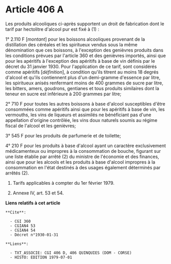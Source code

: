 # Article 406 A

Les produits alcooliques ci-après supportent un droit de fabrication dont le tarif par hectolitre d'alcool pur est fixé à
(1) :

1° 2.110 F [*montant*] pour les boissons alcooliques provenant de la distillation des céréales et les spiritueux vendus sous
la même dénomination que ces boissons, à l'exception des genièvres produits dans les conditions prévues par l'article 360 et
des genièvres importés, ainsi que pour les apéritifs à l'exception des apéritifs à base de vin définis par le décret du 31
janvier 1930. Pour l'application de ce tarif, sont considérés comme apéritifs [*définition*], à condition qu'ils titrent au
moins 18 degrés d'alcool et qu'ils contiennent plus d'un demi-gramme d'essence par litre, les spiritueux anisés renfermant
moins de 400 grammes de sucre par litre, les bitters, amers, goudrons, gentianes et tous produits similaires dont la teneur
en sucre est inférieure à 200 grammes par litre;

2° 710 F pour toutes les autres boissons à base d'alcool susceptibles d'être consommées comme apéritifs ainsi que pour les
apéritifs à base de vin, les vermouths, les vins de liqueurs et assimilés ne bénéficiant pas d'une appellation d'origine
contrôlée, les vins doux naturels soumis au régime fiscal de l'alcool et les genièvres;

3° 545 F pour les produits de parfumerie et de toilette;

4° 210 F pour les produits à base d'alcool ayant un caractère exclusivement médicamenteux ou impropres à la consommation de
bouche, figurant sur une liste établie par arrêté (2) du ministre de l'économie et des finances, ainsi que pour les alcools
et les produits à base d'alcool impropres à la consommation en l'état destinés à des usages également déterminés par arrêtés
(2).

1)  Tarifs applicables à compter du 1er février 1979.

2)  Annexe IV, art. 53 et 54.

**Liens relatifs à cet article**

	**Cite**:

	  - CGI 360
	  - CGIAN4 53
	  - CGIAN4 54
	  - Décret n°1930-01-31

	**Liens**:

	  - TXT_ASSOCIE: CGI 406 D, 406 QUINQUIES (DOM - CORSE)
	  - HISTO: EDITION 1979-07-01
